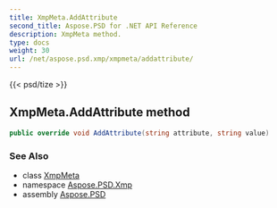 ```yaml
---
title: XmpMeta.AddAttribute
second_title: Aspose.PSD for .NET API Reference
description: XmpMeta method. 
type: docs
weight: 30
url: /net/aspose.psd.xmp/xmpmeta/addattribute/
---
```

{{< psd/tize >}}
## XmpMeta.AddAttribute method

```csharp
public override void AddAttribute(string attribute, string value)
```

### See Also

* class [XmpMeta](../)
* namespace [Aspose.PSD.Xmp](../../xmpmeta/)
* assembly [Aspose.PSD](../../../)


